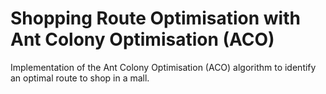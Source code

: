# Shopping Route Optimisation with Ant Colony Optimisation (ACO)
Implementation of the Ant Colony Optimisation (ACO) algorithm to identify an optimal route to shop in a mall.
